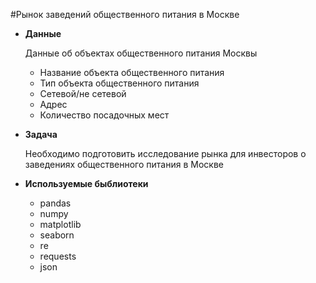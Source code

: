 #Рынок заведений общественного питания в Москве

- **Данные**

  Данные об объектах общественного питания Москвы
    - Название объекта общественного питания
    - Тип объекта общественного питания
    - Сетевой/не сетевой
    - Адрес
    - Количество посадочных мест
- **Задача**

  Необходимо подготовить исследование рынка для инвесторов о заведениях общественного питания в Москве
- **Используемые быблиотеки**
  - pandas
  - numpy
  - matplotlib
  - seaborn 
  - re 
  - requests 
  - json